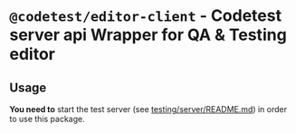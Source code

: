 # `@codetest/editor-client` - Codetest server api Wrapper for QA & Testing editor

## Usage

**You need to** start the test server (see [testing/server/README.md](../server/README.md)) in order to use this package.
